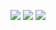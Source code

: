 [<img src="https://img.shields.io/badge/jopohl%20-%20linkedin?style=for-the-badge&logo=linkedin&labelColor=blue&color=black">](https://www.linkedin.com/in/jopohl/)
[<img src="https://img.shields.io/badge/jpohls1%20-%20jpohls1?style=for-the-badge&logo=github&labelColor=black&color=purple">](https://github.com/jpohls1)
[<img src="https://img.shields.io/badge/jopohl%20-%20jopohl?style=for-the-badge&logo=github&labelColor=black&color=blue">](https://github.com/jopohl)


<!--
**jopohl/jopohl** is a ✨ _special_ ✨ repository because its `README.md` (this file) appears on your GitHub profile.

Here are some ideas to get you started:

- 🔭 I’m currently working on ...
- 🌱 I’m currently learning ...
- 👯 I’m looking to collaborate on ...
- 🤔 I’m looking for help with ...
- 💬 Ask me about ...
- 📫 How to reach me: ...
- 😄 Pronouns: ...
- ⚡ Fun fact: ...
-->
